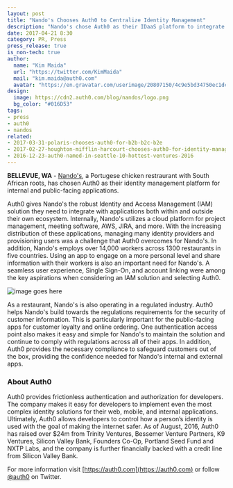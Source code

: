 ```yaml
---
layout: post
title: "Nando's Chooses Auth0 to Centralize Identity Management"
description: "Nando's chose Auth0 as their IDaaS platform to integrate with many IdPs in their internal and external apps."
date: 2017-04-21 8:30
category: PR, Press
press_release: true
is_non-tech: true
author:
  name: "Kim Maida"
  url: "https://twitter.com/KimMaida"
  mail: "kim.maida@auth0.com"
  avatar: "https://en.gravatar.com/userimage/20807150/4c9e5bd34750ec1dcedd71cb40b4a9ba.png"
design:
  image: https://cdn2.auth0.com/blog/nandos/logo.png
  bg_color: "#016D53"
tags:
- press
- auth0
- nandos
related:
- 2017-03-31-polaris-chooses-auth0-for-b2b-b2c-b2e
- 2017-02-27-houghton-mifflin-harcourt-chooses-auth0-for-identity-management
- 2016-12-23-auth0-named-in-seattle-10-hottest-ventures-2016
---
```


**BELLEVUE, WA** - [Nando's](https://www.nandos.com/), a Portugese chicken restraurant with South African roots, has chosen Auth0 as their identity management platform for internal and public-facing applications.

Auth0 gives Nando's the robust Identity and Access Management (IAM) solution they need to integrate with applications both within and outside their own ecosystem. Internally, Nando's utilizes a cloud platform for project management, meeting software, AWS, JIRA, and more. With the increasing distribution of these applications, managing many identity providers and provisioning users was a challenge that Auth0 overcomes for Nando's. In addition, Nando's employs over 14,000 workers across 1300 restaurants in five countries. Using an app to engage on a more personal level and share information with their workers is also an important need for Nando's. A seamless user experience, Single Sign-On, and account linking were among the key aspirations when considering an IAM solution and selecting Auth0.

![image goes here](https://cdn2.auth0.com/blog/nandos/nandos-homepage.jpg)

As a restaurant, Nando's is also operating in a regulated industry. Auth0 helps Nando's build towards the regulations requirements for the security of customer information. This is particularly important for the public-facing apps for customer loyalty and online ordering. One authentication access point also makes it easy and simple for Nando's to maintain the solution and continue to comply with regulations across all of their apps. In addition, Auth0 provides the necessary compliance to safeguard customers out of the box, providing the confidence needed for Nando's internal and external apps.

### About Auth0

Auth0 provides frictionless authentication and authorization for developers. The company makes it easy for developers to implement even the most complex identity solutions for their web, mobile, and internal applications. Ultimately, Auth0 allows developers to control how a person’s identity is used with the goal of making the internet safer. As of August, 2016, Auth0 has raised over $24m from Trinity Ventures, Bessemer Venture Partners, K9 Ventures, Silicon Valley Bank, Founders Co-Op, Portland Seed Fund and NXTP Labs, and the company is further financially backed with a credit line from Silicon Valley Bank.

For more information visit [https://auth0.com](https://auth0.com) or follow [@auth0](https://twitter.com/auth0) on Twitter.
